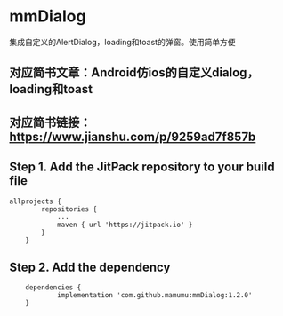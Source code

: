 # mmDialog
集成自定义的AlertDialog，loading和toast的弹窗。使用简单方便

## 对应简书文章：Android仿ios的自定义dialog，loading和toast

## 对应简书链接：https://www.jianshu.com/p/9259ad7f857b

## Step 1. Add the JitPack repository to your build file
```
allprojects {
		repositories {
			...
			maven { url 'https://jitpack.io' }
		}
	}
```
## Step 2. Add the dependency
```
	dependencies {
	        implementation 'com.github.mamumu:mmDialog:1.2.0'
	}
```
